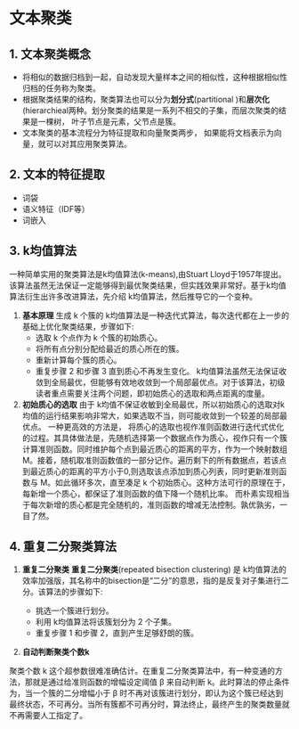# 文本聚类

## 1. 文本聚类概念

- 将相似的数据归档到一起，自动发现大量样本之间的相似性，这种根据相似性归档的任务称为聚类。
- 根据聚类结果的结构，聚类算法也可以分为**划分式**(partitional )和**层次化**(hierarchieal两种。划分聚类的结果是一系列不相交的子集，而层次聚类的结果是一棵树， 叶子节点是元素，父节点是簇。
- 文本聚类的基本流程分为特征提取和向量聚类两步， 如果能将文档表示为向量，就可以对其应用聚类算法。
## 2. 文本的特征提取
- 词袋
- 语义特征（IDF等）
- 词嵌入
## 3. k均值算法

一种简单实用的聚类算法是k均值算法(k-means),由Stuart Lloyd于1957年提出。该算法虽然无法保证一定能够得到最优聚类结果，但实践效果非常好。基于k均值算法衍生出许多改进算法，先介绍 k均值算法，然后推导它的一个变种。

1. **基本原理**
	生成 k 个簇的 k均值算法是一种迭代式算法，每次迭代都在上一步的基础上优化聚类结果，步骤如下:
	- 选取 k 个点作为 k 个簇的初始质心。
	- 将所有点分别分配给最近的质心所在的簇。
	- 重新计算每个簇的质心。
	- 重复步骤 2 和步骤 3 直到质心不再发生变化。
	k均值算法虽然无法保证收敛到全局最优，但能够有效地收敛到一个局部最优点。对于该算法，初级读者重点需要关注两个问题，即初始质心的选取和两点距离的度量。
2. **初始质心的选取**
	由于 k均值不保证收敏到全局最优，所以初始质心的选取对k均值的运行结果影响非常大，如果选取不当，则可能收敛到一个较差的局部最优点。
	一种更高效的方法是， 将质心的选取也视作准则函数进行迭代式优化的过程。其具体做法是，先随机选择第一个数据点作为质心，视作只有一个簇计算准则函数。同时维护每个点到最近质心的距离的平方，作为一个映射数组 M。接着，随机取准则函数值的一部分记作。遍历剩下的所有数据点，若该点到最近质心的距离的平方小于0,则选取该点添加到质心列表，同时更新准则函数与 M。如此循环多次，直至凑足 k 个初始质心。这种方法可行的原理在于，每新增一个质心，都保证了准则函数的值下降一个随机比率。 而朴素实现相当于每次新增的质心都是完全随机的，准则函数的增减无法控制。孰优孰劣，一目了然。

## 4. 重复二分聚类算法

1. **重复二分聚类**
	**重复二分聚类**(repeated bisection clustering) 是 k均值算法的效率加强版，其名称中的bisection是“二分”的意思，指的是反复对子集进行二分。该算法的步骤如下:
	- 挑选一个簇进行划分。
	- 利用 k均值算法将该簇划分为 2 个子集。
	- 重复步骤 1 和步骤 2，直到产生足够舒朗的簇。

2. **自动判断聚类个数k**

聚类个数 k 这个超参数很难准确估计。在重复二分聚类算法中，有一种变通的方法，那就是通过给准则函数的增幅设定阈值 β 来自动判断 k。此时算法的停止条件为，当一个簇的二分增幅小于 β 时不再对该簇进行划分，即认为这个簇已经达到最终状态，不可再分。当所有簇都不可再分时，算法终止，最终产生的聚类数量就不再需要人工指定了。

